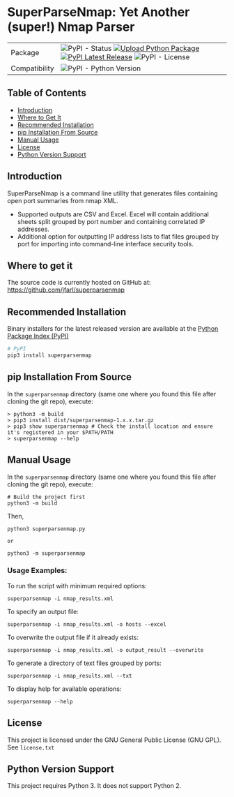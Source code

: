 # SuperParseNmap: Yet Another (super!) Nmap Parser

|   |  |
| ------------- | ------------- |
| Package  | ![PyPI - Status](https://img.shields.io/pypi/status/superparsenmap) [![Upload Python Package](https://github.com/jfarl/superparsenmap/actions/workflows/python-publish.yml/badge.svg)](https://github.com/jfarl/superparsenmap/actions/workflows/python-publish.yml) [![PyPI Latest Release](https://img.shields.io/pypi/v/superparsenmap.svg)](https://pypi.org/project/superparsenmap/) ![PyPI - License](https://img.shields.io/pypi/l/superparsenmap) |
| Compatibility | ![PyPI - Python Version](https://img.shields.io/pypi/pyversions/superparsenmap) |

## Table of Contents

- [Introduction](#introduction)
- [Where to Get It](#where-to-get-it)
- [Recommended Installation](#recommended-installation)
- [pip Installation From Source](#pip-installation-from-source)
- [Manual Usage](#manual-usage)
- [License](#license)
- [Python Version Support](#python-version-support)

## Introduction

SuperParseNmap is a command line utility that generates files containing open port summaries from nmap XML.
- Supported outputs are CSV and Excel. Excel will contain additional sheets split grouped by port number and containing correlated IP addresses.
- Additional option for outputting IP address lists to flat files grouped by port for importing into command-line interface security tools.

## Where to get it
The source code is currently hosted on GitHub at:
https://github.com/jfarl/superparsenmap

## Recommended Installation

Binary installers for the latest released version are available at the [Python
Package Index (PyPI)](https://pypi.org/project/Superparsenmap)

```bash
# PyPI
pip3 install superparsenmap
```

## pip Installation From Source
In the `superparsenmap` directory (same one where you found this file after
cloning the git repo), execute:

	> python3 -m build
	> pip3 install dist/superparsenmap-1.x.x.tar.gz
 	> pip3 show superparsenmap # Check the install location and ensure it's registered in your $PATH/PATH
 	> superparsenmap --help

## Manual Usage

In the `superparsenmap` directory (same one where you found this file after
cloning the git repo), execute:

	# Build the project first
	python3 -m build
 
Then,

	python3 superparsenmap.py

	or

	python3 -m superparsenmap

### Usage Examples:

To run the script with minimum required options:
	
	superparsenmap -i nmap_results.xml

To specify an output file:

	superparsenmap -i nmap_results.xml -o hosts --excel

To overwrite the output file if it already exists:

	superparsenmap -i nmap_results.xml -o output_result --overwrite

To generate a directory of text files grouped by ports:

	superparsenmap -i nmap_results.xml --txt

To display help for available operations:

	superparsenmap --help

## License

This project is licensed under the GNU General Public License (GNU GPL). See ``license.txt``

## Python Version Support
This project requires Python 3. It does not support Python 2.
